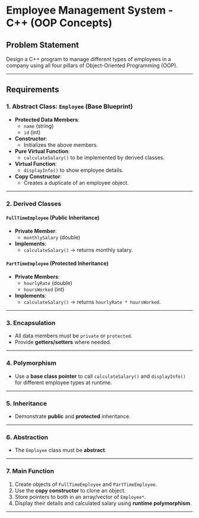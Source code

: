 # Employee Management System - C++ (OOP Concepts)

## Problem Statement
Design a C++ program to manage different types of employees in a company using all four pillars of Object-Oriented Programming (OOP).

---

## Requirements

### 1. Abstract Class: `Employee` (Base Blueprint)
- **Protected Data Members**:
  - `name` (string)
  - `id` (int)
- **Constructor**:
  - Initializes the above members.
- **Pure Virtual Function**:
  - `calculateSalary()` to be implemented by derived classes.
- **Virtual Function**:
  - `displayInfo()` to show employee details.
- **Copy Constructor**:
  - Creates a duplicate of an employee object.

---

### 2. Derived Classes

#### `FullTimeEmployee` (Public Inheritance)
- **Private Member**:
  - `monthlySalary` (double)
- **Implements**:
  - `calculateSalary()` → returns monthly salary.

#### `PartTimeEmployee` (Protected Inheritance)
- **Private Members**:
  - `hourlyRate` (double)
  - `hoursWorked` (int)
- **Implements**:
  - `calculateSalary()` → returns `hourlyRate * hoursWorked`.

---

### 3. Encapsulation
- All data members must be `private` or `protected`.
- Provide **getters/setters** where needed.

---

### 4. Polymorphism
- Use a **base class pointer** to call `calculateSalary()` and `displayInfo()` for different employee types at runtime.

---

### 5. Inheritance
- Demonstrate **public** and **protected** inheritance.

---

### 6. Abstraction
- The `Employee` class must be **abstract**.

---

### 7. Main Function
1. Create objects of `FullTimeEmployee` and `PartTimeEmployee`.
2. Use the **copy constructor** to clone an object.
3. Store pointers to both in an array/vector of `Employee*`.
4. Display their details and calculated salary using **runtime polymorphism**.

---

